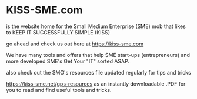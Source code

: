 # KISS-SME.com
is the website home for the Small Medium Enterprise (SME) mob
 that likes to KEEP IT SUCCESSFULLY SIMPLE (KISS)
 
 go ahead and check us out here at https://kiss-sme.com
 
 We have many tools and offers that help SME start-ups (entrepreneurs)
 and more developed SME's Get Your "IT" sorted ASAP.
 
 also check out the SMO's resources file updated regularly for tips and tricks
 
https://kiss-sme.net/gps-resources
 as an instantly downloadable .PDF 
for you to read and find useful tools and tricks.
 
